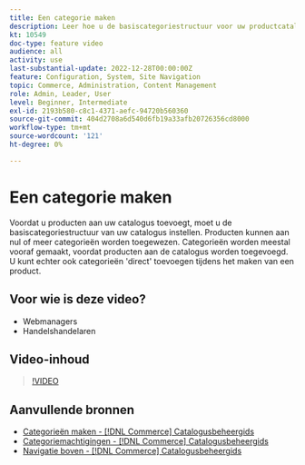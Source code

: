 ```yaml
---
title: Een categorie maken
description: Leer hoe u de basiscategoriestructuur voor uw productcatalogus definieert.
kt: 10549
doc-type: feature video
audience: all
activity: use
last-substantial-update: 2022-12-28T00:00:00Z
feature: Configuration, System, Site Navigation
topic: Commerce, Administration, Content Management
role: Admin, Leader, User
level: Beginner, Intermediate
exl-id: 2193b580-c8c1-4371-aefc-94720b560360
source-git-commit: 404d2708a6d540d6fb19a33afb20726356cd8000
workflow-type: tm+mt
source-wordcount: '121'
ht-degree: 0%

---
```


# Een categorie maken

Voordat u producten aan uw catalogus toevoegt, moet u de basiscategoriestructuur van uw catalogus instellen. Producten kunnen aan nul of meer categorieën worden toegewezen. Categorieën worden meestal vooraf gemaakt, voordat producten aan de catalogus worden toegevoegd. U kunt echter ook categorieën &#39;direct&#39; toevoegen tijdens het maken van een product.

## Voor wie is deze video?

- Webmanagers
- Handelshandelaren

## Video-inhoud

>[!VIDEO](https://video.tv.adobe.com/v/343746?quality=12&learn=on)

## Aanvullende bronnen

- [Categorieën maken - [!DNL Commerce] Catalogusbeheergids](https://experienceleague.adobe.com/docs/commerce-admin/catalog/categories/create/category-create.html)
- [Categoriemachtigingen - [!DNL Commerce] Catalogusbeheergids](https://experienceleague.adobe.com/docs/commerce-admin/catalog/categories/category-permissions.html)
- [Navigatie boven - [!DNL Commerce] Catalogusbeheergids](https://experienceleague.adobe.com/docs/commerce-admin/catalog/catalog/navigation/navigation-top.html)
